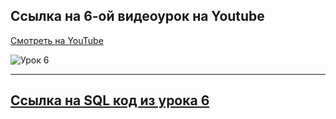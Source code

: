 ## Ссылка на 6-ой видеоурок на Youtube

[Смотреть на YouTube](https://your-youtube-link.com)

![Урок 6](../images/lesson6.png)

---

## [Ссылка на SQL код из урока 6](./lesson6_code.sql)